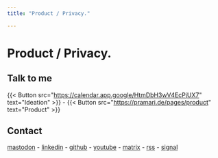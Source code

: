 ```yaml
---
title: "Product / Privacy."

---
```


# Product / Privacy.

## Talk to me

{{< Button src="https://calendar.app.google/HtmDbH3wV4EcPjUX7" text="Ideation" >}} - {{< Button src="https://pramari.de/pages/product" text="Product" >}}

## Contact

[mastodon](https://23.social/@andreasofthings) - [linkedin](https://www.linkedin.com/in/andreasofthings/) - [github](https://github.com/andreasofthings) - [youtube](https://youtube.com/@labstalkdev) - [matrix](https://matrix.to/#/@andreas:pramari.de) - [rss](https://nomorecubes.net/feed) - [signal](https://signal.me/#eu/l53hzJl6d4OYArhgIEW3pgu3fK89dDNVFrMuyj8kAXKMGq82_yNCl44NuVOitYU8)

